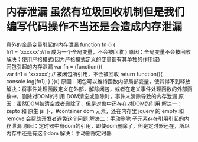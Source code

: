 # 内存泄漏 虽然有垃圾回收机制但是我们编写代码操作不当还是会造成内存泄漏
  意外的全局变量引起的内存泄漏
    function fn () {  
        fn1 = 'xxxxxx';//fn 成为一个全局变量，不会被回收
    }
    原因：全局变量不会被回收
    解决：使用严格模式(因为严格模式定义的变量都有其单独的作用域)  
  闭包引起的内存泄漏
    var fn = (function(){  
      var fn1 = 'xxxxxx'; // 被闭包所引用，不会被回收
      return function(){
        console.log(fn1);
      }
    })()
    原因：闭包可以维持函数内部局部变量，使其得不到释放
    解决：将事件处理函数定义在外部，解除闭包，或者在定义事件处理函数的外部函数中，删除对DOM的引用
  DOM清空或删除时，事件未清除导致的内存泄漏
    原因：虽然DOM被清空或者删除了，但是对象中还存在对DOM的引用
    解决一：zepto 和 原生 js 下，#container dom 元素，还在内存里 jquery 的 empty 和 remove 会帮助开发者避免这个问题
    解决二：手动删除
  子元素存在引用引起的内存泄漏
    原因：定时器中有dom的引用，即使dom删除了，但是定时器还在，所以内存中还是有这个dom
    解决：手动删除定时器
      